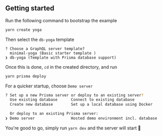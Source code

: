 ## Getting started

Run the following command to bootstrap the example

```bash
yarn create yoga
```

Then select the `db-yoga` template

```
? Choose a GraphQL server template?
  minimal-yoga (Basic starter template )
❯ db-yoga (Template with Prisma database support)
```

Once this is done, `cd` in the created directory, and run

```bash
yarn prisma deploy
```

For a quicker startup, choose `Demo server`

```bash
? Set up a new Prisma server or deploy to an existing server?
  Use existing database      Connect to existing database
  Create new database        Set up a local database using Docker

  Or deploy to an existing Prisma server:
❯ Demo server                Hosted demo environment incl. database
```

You're good to go, simply run `yarn dev` and the server will start 🙌
